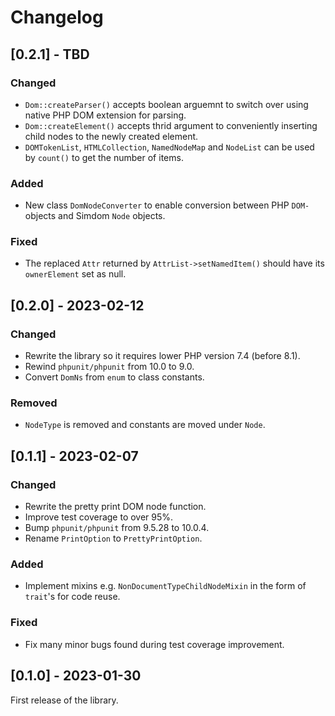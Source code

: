 # Changelog

## [0.2.1] - TBD

### Changed

- `Dom::createParser()` accepts boolean arguemnt to switch over using native PHP DOM extension for parsing.
- `Dom::createElement()` accepts thrid argument to conveniently inserting child nodes to the newly created element.
- `DOMTokenList`, `HTMLCollection`, `NamedNodeMap` and `NodeList` can be used by `count()` to get the number of items.

### Added

- New class `DomNodeConverter` to enable conversion between PHP `DOM-`objects and Simdom `Node` objects.

### Fixed

- The replaced `Attr` returned by `AttrList->setNamedItem()` should have its `ownerElement` set as null.



## [0.2.0] - 2023-02-12

### Changed

- Rewrite the library so it requires lower PHP version 7.4 (before 8.1).
- Rewind `phpunit/phpunit` from 10.0 to 9.0.
- Convert `DomNs` from `enum` to class constants.

### Removed

- `NodeType` is removed and constants are moved under `Node`.



## [0.1.1] - 2023-02-07

### Changed

- Rewrite the pretty print DOM node function.
- Improve test coverage to over 95%.
- Bump `phpunit/phpunit` from 9.5.28 to 10.0.4.
- Rename `PrintOption` to `PrettyPrintOption`.

### Added

- Implement mixins e.g. `NonDocumentTypeChildNodeMixin` in the form of `trait`'s for code reuse.

### Fixed

- Fix many minor bugs found during test coverage improvement.



## [0.1.0] - 2023-01-30

First release of the library.
